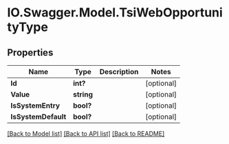 # IO.Swagger.Model.TsiWebOpportunityType
## Properties

Name | Type | Description | Notes
------------ | ------------- | ------------- | -------------
**Id** | **int?** |  | [optional] 
**Value** | **string** |  | [optional] 
**IsSystemEntry** | **bool?** |  | [optional] 
**IsSystemDefault** | **bool?** |  | [optional] 

[[Back to Model list]](../README.md#documentation-for-models) [[Back to API list]](../README.md#documentation-for-api-endpoints) [[Back to README]](../README.md)

